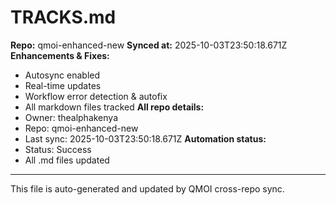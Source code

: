# TRACKS.md

**Repo:** qmoi-enhanced-new
**Synced at:** 2025-10-03T23:50:18.671Z
**Enhancements & Fixes:**
- Autosync enabled
- Real-time updates
- Workflow error detection & autofix
- All markdown files tracked
**All repo details:**
- Owner: thealphakenya
- Repo: qmoi-enhanced-new
- Last sync: 2025-10-03T23:50:18.671Z
**Automation status:**
- Status: Success
- All .md files updated
---
This file is auto-generated and updated by QMOI cross-repo sync.
